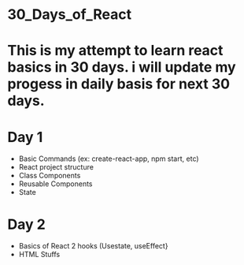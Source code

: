# 30_Days_of_React

# This is my attempt to learn react basics in 30 days. i will update my progess in daily basis for next 30 days. 

# Day 1
<ul>
  <li> Basic Commands (ex: create-react-app, npm start, etc) </li>
  <li> React project structure </li>
  <li> Class Components </li>
  <li> Reusable Components </li>
  <li> State </li>
</ul>

# Day 2
<ul>
  <li> Basics of React 2 hooks (Usestate, useEffect} </li>
  <li> HTML Stuffs </li>
</ul>
